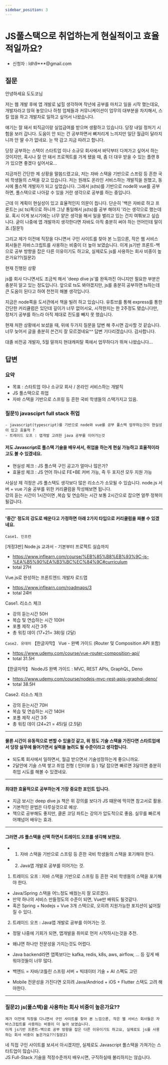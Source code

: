 ```yaml
---
sidebar_position: 3
---
```


# JS풀스택으로 취업하는게 현실적이고 효율적일까요?

<head>
  <meta name="keywords" content="프론트엔드 백엔드 차이, JS풀스택"/>
</head>

- 신청자 : ldh9***@gmail.com

## 질문  

안녕하세요 도도코님

저는 웹 개발 후에 앱 개발로 넓힐 생각하며 작년에 공부를 마치고 일을 시작 했는데요, 개발자라고 앉혀 놓았으나 하청 업체들과 커뮤니케이션이 업무의 대부분을 차지해서, 스킬 업을 하고 개발자로 일하고 싶어서 나왔습니다.

얘기는 잘 돼서 퇴직금이랑 실업급여를 받으며 생활하고 있습니다. 당장 내일 정처기 시험을 보러 갑니다. 도움이 안 되는 건 공부하면서 뼈저리게 느끼지만 일단 월급이 달라지니까 안 딸 수가 없네요. 눈 딱 감고 지금 따려고 합니다.

당장 공부하는 스택이 스타트업 이나 소규모 회사에서 바닥부터 다져가고 싶어서 하는 것이지만, 혹시나 잘 안 돼서 프로젝트를 가게 됐을 때, 좀 더 대우 받을 수 있는 플랜 B가 있으면 좋겠다 싶어서요...



지금까진 간단한 제 상황을 말씀드렸고요, 저는 자바 스택을 기반으로 스프링 등 흔한 국비 학생들의 스택을 갖고 있습니다. 저는 원래도 온라인 서비스하는 개발직을 원했고, 동시에 풀스택 개발자가 되고 싶었습니다. 그래서 js(ts)를 기반으로 node와 vue를 공부하면, 풀스택으로 나아갈 수 있을 거란 생각으로 공부를 하는 중입니다.

근데 이 계획이 현실성이 있고 효율적인지 의문이 듭니다. 단순히 '백은 자바로 하고 프론트는 js( ts)쪽으로 하니까 그냥 통일해서 js(ts)를 공부 해야지 '라는 생각으로 했는데요. 혹시 이게 보시기에는 너무 얕은 생각을 해서 일을 벌리고 있는 건지 여쭤보고 싶습니다. 굳이 나중에 앱 개발까지 생각한다면 자바도 아직 충분히 써야 하는 언어인데 말이죠.(질문1)

그리고 제가 이전에 직장을 다니면서 구인 사이트를 찾아 본 느낌으론, 작은 웹 서비스 회사들은 자바스크립트를 사용하는 비중이 더 높아 보였습니다. 이게 js기반 프론트-백으로 공부 방향을 잡은 다른 이유이기도 하고요, 실제로도 js를 사용하는 회사 비중이 높은가요??(질문2)


현재 진행된 상황

js를 회사 다니면서도 조금씩 해서 'deep dive js'를 완독까진 아니지만 필요한 부분은 충분히 알고 있는 정도입니다. 앞으로 ts도 봐야겠지만, js를 충분히 공부하면 ts하는데 큰 도움이 된다고 하여 천천히 해볼 생각입니다.

지금은 node쪽을 도서관에서 책을 빌려 하고 있습니다. 유튜브를 통해 express를 통한 간단한 커리큘럼은 있던데 깊이가 너무 없어서요, 시작한지는 한 2주정도 됐습니다만, 정처기 공부를 하느라 아직 제대로 진도를 빼지 못 했습니다.


현재 처한 상황에서 보셨을 때, 위에 두가지 질문을 답변 해 주시면 감사할 것 같습니다. 너무 늦어서 글을 충분히 쓴건지 잘 모르겠네요^^ 답변 기다리겠습니다. 감사합니다.

대졸 비전공 개발자, 5월 말까지 현대캐피탈 쪽에서 업무하다가 뛰쳐 나왔습니다... 

## 답변

### 요약  

- 목표 : 스타트업 이나 소규모 회사 / 온라인 서비스하는 개발직
- JS 풀스택으로 취업   
- 자바 스택을 기반으로 스프링 등 흔한 국비 학생들의 스택가지고 있음.


### 질문1) javasciprt full stack 취업   

```
- javascript(typescript)를 기반으로 node와 vue를 공부 풀스택 업무하는것이 현실성이 있고 효율적 ?
- 트레이드 오프 : 앱개발 고려한 java 공부를 이어가는것
```

#### 저도 Javascript로 풀스택 기술을 배우셔서, 취업을 하는게 현실 가능하고 효율적이라고도 볼 수 있겠네요.
- 현실성 체크 : JS 풀스택 구인 공고가 얼마나 많은가?
- 효율성 체크 : JS 언어 하나로 FE+BE 커버 가능, 즉 두 포지션 모두 지원 가능

사실상 제 걱정은 JS 풀스택도 생각보다 많은 리소스가 소모될 수 있습니다.
node.js 서버 + vue 기술 공부를 위한 커리큘럼을 작성해보면 됩니다.  
강의 듣는 시간이 1시간이면 ,복습 및 연습하는 시간 보통 2시간으로 잡으면 얼쭈 정복이 될겁니다.  

---

#### '중간' 정도의 강도로 배운다고 가정하면 아래 2가지 타입으로 커리큘럼을 짜볼 수 있겠네요.

`Case1. 인프런`

[개정3판] Node.js 교과서 - 기본부터 프로젝트 실습까지
- https://www.inflearn.com/course/%EB%85%B8%EB%93%9C-js-%EA%B5%90%EA%B3%BC%EC%84%9C#curriculum
- total 27H

Vue.js로 완성하는 프론트엔드 개발자 로드맵
- https://www.inflearn.com/roadmaps/3
- total 24H

Case1. 리소스 체크
- 강의 듣는시간 50H
- 복습 및 연습하는 시간 100H
- 포폴 제작 시간 3주
- 총 워킹 데이 (17+21= 38)일 (2달)


`Case2. 유데미`
【한글자막】 Vue - 완벽 가이드 (Router 및 Composition API 포함)
- https://www.udemy.com/course/vue-router-composition-api/
- total 31.5H

【한글자막】 NodeJS 완벽 가이드 : MVC, REST APIs, GraphQL, Deno
- https://www.udemy.com/course/nodejs-mvc-rest-apis-graphql-deno/
- total 38.5H

Case2. 리소스 체크
- 강의 듣는시간 70H
- 복습 및 연습하는 시간 140H
- 포폴 제작 시간 3주 
- 총 워킹 데이 (24+21 = 45)일 (2.5달)
---

#### 물론 시간이 유동적으로 변할 수 있을것 같고, 위 정도 기술 스택을 가진다면 스타트업에서 당장 실무에 들어가면서 실력을 늘려도 될 수준이라고 생각합니다. 
- 되도록 회사에서 일하면서, 월급 받으면서 기술성장하는게 좋으니까요.
- 2달안에 기술 스택 쌓고 취업 전형 ( 인터뷰 등 ) 1달 잡으면 빠르면 3달이면 충분히 취업 시도를 해볼 수 있겠네요.  

---

#### 최대한 효율적으로 공부하는게 가장 중요한 포인트 입니다.
- 지금 보시는 deep dive js 책은 위 강의를 보다가 JS 떄문에 막히면 참고서로 활용.
- 기본적인 문법은 다루실것으로 예상.
- 책으로 공부해도 좋지만, 클론 코딩 파트는 강의가 압도적으로 좋음. 실무를 빠르게 어꺠넘어 배우는 효과.

--- 

#### 그러면 JS 풀스택을 선택 하면서 트레이드 오프를 생각해 보면요.
- 1. 자바 스택을 기반으로 스프링 등 흔한 국비 학생들의 스택을 포기해야 한다.
- 2. Java앱 개발로 공부를 이어가는 것.


1. 트레이드 오프 : 자바 스택을 기반으로 스프링 등 흔한 국비 학생들의 스택을 포기해야 한다.
- Java/Spring 스택을 어느정도 배웠는지 잘 모르겠다.
- 만약 하나의 서비스 만들정도의 수준이 되면, Vue만 배워도 될것같다. 
- 혹은 Spring + Nodejs + Vue 3개 스택으로, 오히려 지원가능한 포지션이 넓어질 질 수 있다.  


2. 트레이드 오프 : Java앱 개발로 공부를 이어가는 것.
- 정말 나중에 기회가 되면, 앱개발을 취미로 먼저 시작하시는것을 추천.  
- 왜냐면 하나만 전문성을 가지는것도 어렵다.  

- Java backend라면 앱쪽보다는 kafka, redis, k8s, aws, airflow, ... 등 깊게 배워야것들이 너무 많다.   
- 백앤드 = 자바/코틀린 스프링 서버 + 빅데이터 기술 + AI 스펙도 고민 
- Mobile 전문성을 가진다면 오히려 Java/Andriod + iOS + Flutter 스택도 고려 해야한다.  


--- 

### 질문2) js(풀스택)을 사용하는 회사 비중이 높은가요??
```
제가 이전에 직장을 다니면서 구인 사이트를 찾아 본 느낌으론, 작은 웹 서비스 회사들은 자바스크립트를 사용하는 비중이 더 높아 보였습니다. 
이게 js기반 프론트-백으로 공부 방향을 잡은 다른 이유이기도 하고요, 실제로도 js를 사용하는 회사 비중이 높은가요??(질문2)
```

네 직접 구인 사이트를 보셔서 아시겠지만, 실제로도 Javascript 풀스택을 가져가는 스타트업이 많습니다.  
JS Full-Stack 기술을 적정수준까지 배우시면, 구직하실때 불리하지는 않습니다.  